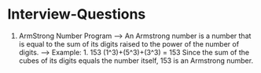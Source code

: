 # Interview-Questions
1. ArmStrong Number Program
    --> An Armstrong number is a number that is equal to the sum of its digits raised to the power of the number of digits.
    --> Example:
        1. 153
           (1^3)+(5^3)+(3^3) = 153
           Since the sum of the cubes of its digits equals the number itself, 153 is an Armstrong number.

